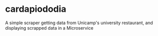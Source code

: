 # cardapiododia
A simple scraper getting data from Unicamp's university restaurant, and displaying scrapped data in a Microservice
